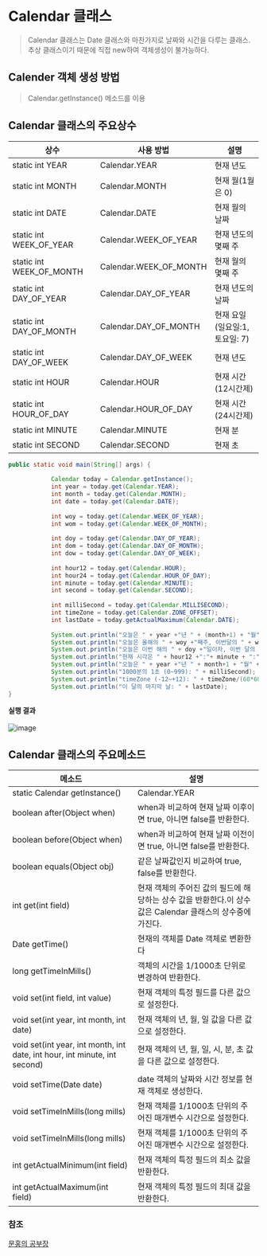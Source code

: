 # Calendar 클래스
> Calendar 클래스는 Date 클래스와 마찬가지로 날짜와 시간을 다루는 클래스. 추상 클래스이기 때문에 직접 new하여 객체생성이 불가능하다.<br>

## Calender 객체 생성 방법
> Calendar.getInstance() 메소드를 이용



## Calendar 클래스의 주요상수
| 상수 | 사용 방법 | 설명 |
|---|---|---|
|static int YEAR|Calendar.YEAR|현재 년도|
|static int MONTH|Calendar.MONTH|현재 월(1월은 0)|
|static int DATE|Calendar.DATE|현재 월의 날짜|
|static int WEEK_OF_YEAR|Calendar.WEEK_OF_YEAR|현재 년도의 몇째 주|
|static int WEEK_OF_MONTH|Calendar.WEEK_OF_MONTH|현재 월의 몇째 주|
|static int DAY_OF_YEAR|Calendar.DAY_OF_YEAR|현재 년도의 날짜|
|static int DAY_OF_MONTH|Calendar.DAY_OF_MONTH|현재 요일(일요일:1, 토요일: 7)|
|static int DAY_OF_WEEK|Calendar.DAY_OF_WEEK|현재 년도|
|static int HOUR|Calendar.HOUR|현재 시간(12시간제)|
|static int HOUR_OF_DAY|Calendar.HOUR_OF_DAY|현재 시간(24시간제)|
|static int MINUTE|Calendar.MINUTE|현재 분|
|static int SECOND|Calendar.SECOND|현재 초|

``` java
public static void main(String[] args) {
		
	        Calendar today = Calendar.getInstance();
	        int year = today.get(Calendar.YEAR);
	        int month = today.get(Calendar.MONTH);
	        int date = today.get(Calendar.DATE);
	        
	        int woy = today.get(Calendar.WEEK_OF_YEAR);
	        int wom = today.get(Calendar.WEEK_OF_MONTH);
	        
	        int doy = today.get(Calendar.DAY_OF_YEAR);
	        int dom = today.get(Calendar.DAY_OF_MONTH);
	        int dow = today.get(Calendar.DAY_OF_WEEK);
	        
	        int hour12 = today.get(Calendar.HOUR);
	        int hour24 = today.get(Calendar.HOUR_OF_DAY);
	        int minute = today.get(Calendar.MINUTE);
	        int second = today.get(Calendar.SECOND);
	        
	        int milliSecond = today.get(Calendar.MILLISECOND);
	        int timeZone = today.get(Calendar.ZONE_OFFSET);
	        int lastDate = today.getActualMaximum(Calendar.DATE);
	        
	        System.out.println("오늘은 " + year +"년 " + (month+1) + "월" + date +"일"); //MONTH 상수는 현재 월을 -1해서 표현하기 때문에 +1해줘야한다.
	        System.out.println("오늘은 올해의 " + woy +"째주, 이번달의 " + wom + "째주. " + date +"일");
	        System.out.println("오늘은 이번 해의 " + doy +"일이자, 이번 달의 " + dom + "일. 요일은 " + dow +"일 (1:일요일)");
	        System.out.println("현재 시각은 " + hour12 +":"+ minute + ":"+ second +", 24시간으로 표현하면 " + hour24+":"+ minute + ":"+ second);
	        System.out.println("오늘은 " + year +"년 " + month+1 + "월" + date +"일");
	        System.out.println("1000분의 1초 (0~999): " + milliSecond);
	        System.out.println("timeZone (-12~+12): " + timeZone/(60*60*1000)); // 1000분의 1초를 시간으로 표시하기 위해 60*60*1000
	        System.out.println("이 달의 마지막 날: " + lastDate);
}

```
**실행 결과**<br><br>
![image](https://user-images.githubusercontent.com/88884623/143670142-06a8d007-ae1c-4f34-87e7-a7e1e63bc6d5.png )

## Calendar 클래스의 주요메소드
| 메소드 | 설명 |
|---|---|
|static Calendar getInstance()|Calendar.YEAR|현재 년도|
|boolean after(Object when) |when과 비교하여 현재 날짜 이후이면 true, 아니면 false를 반환한다. |
|boolean before(Object when)|when과 비교하여 현재 날짜 이전이면 true, 아니면 false를 반환한다.|
|boolean equals(Object obj) |같은 날짜값인지 비교하여 true, false를 반환한다. |
|int get(int field)|현재 객체의 주어진 값의 필드에 해당하는 상수 값을 반환한다.이 상수값은 Calendar 클래스의 상수중에 가진다. |
|Date getTime()|현재의 객체를 Date 객체로 변환한다|
|long getTimeInMills() |객체의 시간을 1/1000초 단위로 변경하여 반환한다. |
|void set(int field, int value) |현재 객체의 특정 필드를 다른 값으로 설정한다. |
|void set(int year, int month, int date) |현재 객체의 년, 월, 일 값을 다른 값으로 설정한다. |
|void set(int year, int month, int date, int hour, int minute, int second) |현재 객체의 년, 월, 일, 시, 분, 초 값을 다른 값으로 설정한다. |
|void setTime(Date date)|date 객체의 날짜와 시간 정보를 현재 객체로 생성한다. |
|void setTimeInMills(long mills) |현재 객체를 1/1000초 단위의 주어진 매개변수 시간으로 설정한다. |
|void setTimeInMills(long mills) |현재 객체를 1/1000초 단위의 주어진 매개변수 시간으로 설정한다. |
|int getActualMinimum(int field)|현재 객체의 특정 필드의 최소 값을 반환한다.|
|int getActualMaximum(int field)|현재 객체의 특정 필드의 최대 값을 반환한다.|

### 참조
[문홍의 공부장](https://moonong.tistory.com/10])
